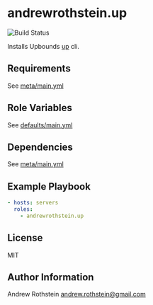 andrewrothstein.up
===========================
![Build Status](https://github.com/andrewrothstein/up/actions/workflows/build.yml/badge.svg)

Installs Upbounds [up](https://github.com/upbound/up) cli.

Requirements
------------

See [meta/main.yml](meta/main.yml)

Role Variables
--------------

See [defaults/main.yml](defaults/main.yml)

Dependencies
------------

See [meta/main.yml](meta/main.yml)

Example Playbook
----------------

```yml
- hosts: servers
  roles:
    - andrewrothstein.up
```

License
-------

MIT

Author Information
------------------

Andrew Rothstein <andrew.rothstein@gmail.com>
